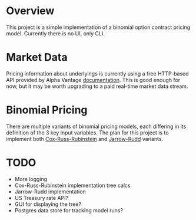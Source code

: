 # Overview
This project is a simple implementation of a binomial option contract pricing model. Currently there is no UI, only CLI.

# Market Data
Pricing information about underlyings is currently using a free HTTP-based API provided by Alpha Vantage [documentation](https://www.alphavantage.co/documentation/). This is good enough for now, but it may be worth upgrading to a paid real-time market data stream.

# Binomial Pricing
There are multiple variants of binomial pricing models, each differing in its definition of the 3 key input variables. The plan for this project is to implement both [Cox-Russ-Rubinstein](http://www.goddardconsulting.ca/option-pricing-binomial-index.html#crr) and [Jarrow-Rudd](http://www.goddardconsulting.ca/option-pricing-binomial-alts.html#jr) variants.

# TODO
- More logging
- Cox-Russ-Rubinstein implementation tree calcs
- Jarrow-Rudd implementation
- US Treasury rate API?
- GUI for displaying the tree?
- Postgres data store for tracking model runs?
